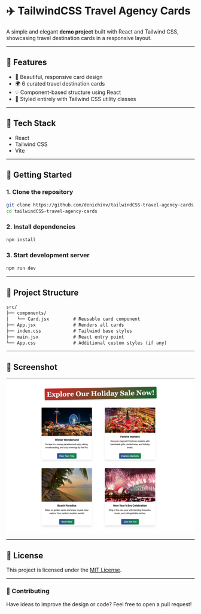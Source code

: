 # ✈️ TailwindCSS Travel Agency Cards

A simple and elegant **demo project** built with React and Tailwind CSS, showcasing travel destination cards in a responsive layout.

---

## 🌟 Features

- 🎨 Beautiful, responsive card design
- 🌍 6 curated travel destination cards
- 💡 Component-based structure using React
- 💨 Styled entirely with Tailwind CSS utility classes

---

## 🔧 Tech Stack

- React
- Tailwind CSS
- Vite

---

## 🚀 Getting Started

### 1. Clone the repository

```bash
git clone https://github.com/denichinv/tailwindCSS-travel-agency-cards.git
cd tailwindCSS-travel-agency-cards
```

### 2. Install dependencies

```bash
npm install
```

### 3. Start development server

```bash
npm run dev
```

---

## 📁 Project Structure

```
src/
├── components/
│   └── Card.jsx         # Reusable card component
├── App.jsx              # Renders all cards
├── index.css            # Tailwind base styles
├── main.jsx             # React entry point
└── App.css              # Additional custom styles (if any)
```

---

## 📸 Screenshot

![Preview](./screenshot.png)

---

## 📄 License

This project is licensed under the [MIT License](LICENSE).

---

### 🙌 Contributing

Have ideas to improve the design or code? Feel free to open a pull request!
